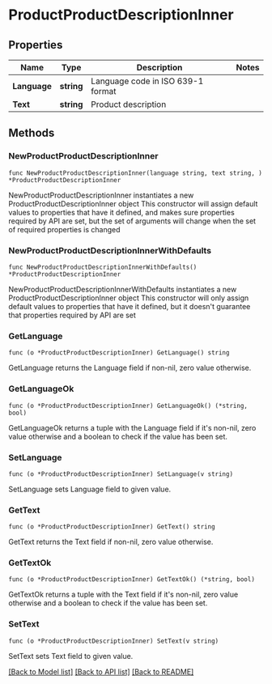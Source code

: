 # ProductProductDescriptionInner

## Properties

Name | Type | Description | Notes
------------ | ------------- | ------------- | -------------
**Language** | **string** | Language code in ISO 639-1 format | 
**Text** | **string** | Product description | 

## Methods

### NewProductProductDescriptionInner

`func NewProductProductDescriptionInner(language string, text string, ) *ProductProductDescriptionInner`

NewProductProductDescriptionInner instantiates a new ProductProductDescriptionInner object
This constructor will assign default values to properties that have it defined,
and makes sure properties required by API are set, but the set of arguments
will change when the set of required properties is changed

### NewProductProductDescriptionInnerWithDefaults

`func NewProductProductDescriptionInnerWithDefaults() *ProductProductDescriptionInner`

NewProductProductDescriptionInnerWithDefaults instantiates a new ProductProductDescriptionInner object
This constructor will only assign default values to properties that have it defined,
but it doesn't guarantee that properties required by API are set

### GetLanguage

`func (o *ProductProductDescriptionInner) GetLanguage() string`

GetLanguage returns the Language field if non-nil, zero value otherwise.

### GetLanguageOk

`func (o *ProductProductDescriptionInner) GetLanguageOk() (*string, bool)`

GetLanguageOk returns a tuple with the Language field if it's non-nil, zero value otherwise
and a boolean to check if the value has been set.

### SetLanguage

`func (o *ProductProductDescriptionInner) SetLanguage(v string)`

SetLanguage sets Language field to given value.


### GetText

`func (o *ProductProductDescriptionInner) GetText() string`

GetText returns the Text field if non-nil, zero value otherwise.

### GetTextOk

`func (o *ProductProductDescriptionInner) GetTextOk() (*string, bool)`

GetTextOk returns a tuple with the Text field if it's non-nil, zero value otherwise
and a boolean to check if the value has been set.

### SetText

`func (o *ProductProductDescriptionInner) SetText(v string)`

SetText sets Text field to given value.



[[Back to Model list]](../README.md#documentation-for-models) [[Back to API list]](../README.md#documentation-for-api-endpoints) [[Back to README]](../README.md)


